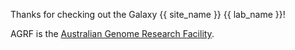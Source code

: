 Thanks for checking out the Galaxy {{ site_name }} {{ lab_name }}!

AGRF is the [Australian Genome Research Facility](https://www.agrf.org.au/).
